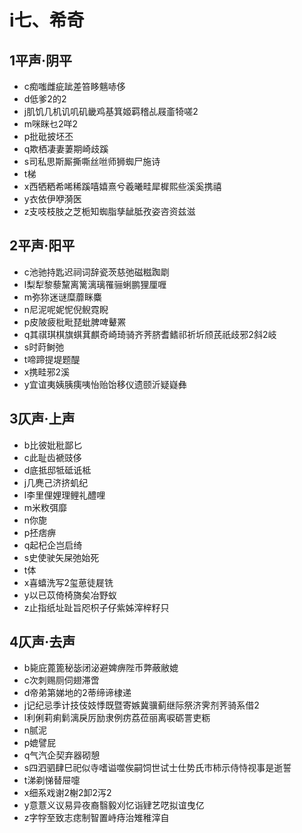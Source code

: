 ﻿# i七、希奇
## 1平声·阴平
- c痴嗤雌疵跐差笞眵魑哧侈
- d低爹2的2
- j肌饥几机讥叽矶畿鸡基箕姬羁稽乩屐齑犄嗟2
- m咪眯乜2咩2
- p批砒披坯丕
- q欺栖凄妻萋期崎歧蹊
- s司私思斯厮撕嘶丝咝师狮蜘尸施诗
- t梯
- x西牺粞希唏稀蹊嘻嬉熹兮羲曦畦犀樨熙些溪奚携禧
- y衣依伊咿漪医
- z支吱枝肢之芝栀知蜘脂孳龇胝孜姿咨资兹滋
## 2平声·阳平
- c池驰持匙迟祠词辞瓷茨慈弛磁糍踟㓾
- l梨犁黎藜黧离篱漓璃罹骊蜊鹏狸厘喱
- m弥狝迷谜糜蘼眯麋
- n尼泥呢妮怩倪鲵霓睨
- p皮陂疲枇毗琵蚍脾啤鼙罴
- q其祺琪棋旗蜞萁麒奇崎琦骑齐荠脐耆鳍祁祈圻颀芪祇歧邪2斜2岐
- s时莳鲥弛
- t啼蹄提堤题醍
- x携畦邪2溪
- y宜谊夷姨胰痍咦怡贻饴移仪遗颐沂疑嶷彝
## 3仄声·上声
- b比彼妣秕鄙匕
- c此耻齿褫豉侈
- d底抵邸牴砥诋柢
- j几麂己济挤虮纪
- l李里俚娌理鲤礼醴哩
- m米敉弭靡
- n你旎
- p抷痞痹
- q起杞企岂启绮
- s史使驶矢屎弛始死
- t体
- x喜蟢洗写2玺葸徒屣铣
- y以已苡倚椅旖矣冶野蚁
- z止指纸址趾旨咫枳子仔紫姊滓梓籽只
## 4仄声·去声
- b毙庇蓖篦秘毖闭泌避婢痹陛币弊蔽敝媲
- c次刺赐厕伺翅滞啻
- d帝弟第娣地的2蒂缔谛棣递
- j记纪忌季计技伎妓悸既暨寄嫉冀骥蓟继际祭济霁剂荠骑系借2
- l利俐莉痢鬁漓戾厉励隶例疠荔莅丽离唳砺詈吏粝
- n腻泥
- p媲譬屁
- q气汽企契弃器砌憩
- s四泗驷肆巳祀似寺嗜谥噬俟嗣饲世试士仕势氏市柿示侍恃视事是逝誓
- t涕剃悌替屉嚏
- x细系戏谢2榭2卸2泻2
- y意薏义议易异夜裔翳毅刈忆诣肄艺呓拟谊曳亿
- z字牸至致志痣制智置峙痔治雉稚滓自
